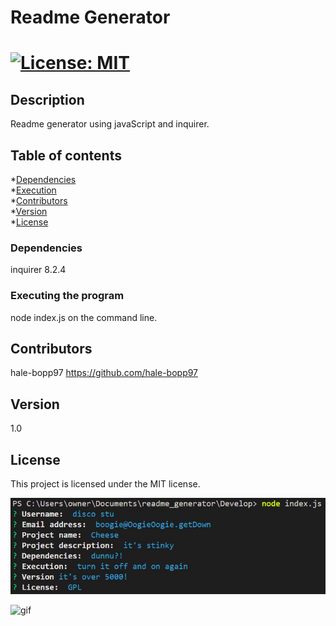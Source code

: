 # Readme Generator
# [![License: MIT](https://img.shields.io/badge/License-MIT-yellow.svg)](https://opensource.org/licenses/MIT)

## Description
Readme generator using javaScript and inquirer.

## Table of contents
*[Dependencies](#dependencies)  
*[Execution](#installation)  
*[Contributors](#contributors)  
*[Version](#version)  
*[License](#license)  

### Dependencies
inquirer 8.2.4

### Executing the program
node index.js on the command line.

## Contributors
hale-bopp97 https://github.com/hale-bopp97

## Version
1.0

## License
This project is licensed under the MIT license.

![screencap](https://github.com/hale-bopp97/readme_generator/blob/main/Develop/assets/Capture.JPG?raw=true)

![gif](https://github.com/hale-bopp97/readme_generator/blob/main/Develop/assets/Untitled_%20Oct%2021,%202022%205_18%20AM.gif?raw=true)